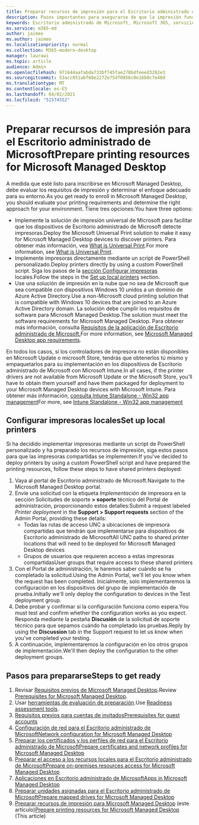 ```yaml
---
title: Preparar recursos de impresión para el Escritorio administrado de Microsoft
description: Pasos importantes para asegurarse de que la impresión funciona sin problemas
keywords: Escritorio administrado de Microsoft, Microsoft 365, servicio, documentación
ms.service: m365-md
author: jaimeo
ms.author: jaimeo
ms.localizationpriority: normal
ms.collection: M365-modern-desktop
manager: laurawi
ms.topic: article
audience: Admin
ms.openlocfilehash: 971644aafabda733bf745fae278bdfeeed3282e3
ms.sourcegitcommit: 53acc851abf68e2272e75df0856c0e16b0c7e48d
ms.translationtype: MT
ms.contentlocale: es-ES
ms.lasthandoff: 04/02/2021
ms.locfileid: "51574552"
---
```

# <a name="prepare-printing-resources-for-microsoft-managed-desktop"></a><span data-ttu-id="7d492-104">Preparar recursos de impresión para el Escritorio administrado de Microsoft</span><span class="sxs-lookup"><span data-stu-id="7d492-104">Prepare printing resources for Microsoft Managed Desktop</span></span>

<span data-ttu-id="7d492-105">A medida que esté listo para inscribirse en Microsoft Managed Desktop, debe evaluar los requisitos de impresión y determinar el enfoque adecuado para su entorno.</span><span class="sxs-lookup"><span data-stu-id="7d492-105">As you get ready to enroll in Microsoft Managed Desktop, you should evaluate your printing requirements and determine the right approach for your environment.</span></span> <span data-ttu-id="7d492-106">Tiene tres opciones:</span><span class="sxs-lookup"><span data-stu-id="7d492-106">You have three options:</span></span>
 
- <span data-ttu-id="7d492-107">Implemente la solución de impresión universal de Microsoft para facilitar que los dispositivos de Escritorio administrado de Microsoft detecte impresoras.</span><span class="sxs-lookup"><span data-stu-id="7d492-107">Deploy the Microsoft Universal Print solution to make it easy for Microsoft Managed Desktop devices to discover printers.</span></span> <span data-ttu-id="7d492-108">Para obtener más información, vea [What is Universal Print](/universal-print/fundamentals/universal-print-whatis).</span><span class="sxs-lookup"><span data-stu-id="7d492-108">For more information, see [What is Universal Print](/universal-print/fundamentals/universal-print-whatis).</span></span>
- <span data-ttu-id="7d492-109">Implemente impresoras directamente mediante un script de PowerShell personalizado.</span><span class="sxs-lookup"><span data-stu-id="7d492-109">Deploy printers directly by using a custom PowerShell script.</span></span> <span data-ttu-id="7d492-110">Siga los pasos de la [sección Configurar impresoras](#set-up-local-printers) locales.</span><span class="sxs-lookup"><span data-stu-id="7d492-110">Follow the steps in the [Set up local printers](#set-up-local-printers) section.</span></span>
- <span data-ttu-id="7d492-111">Use una solución de impresión en la nube que no sea de Microsoft que sea compatible con dispositivos Windows 10 unidos a un dominio de Azure Active Directory.</span><span class="sxs-lookup"><span data-stu-id="7d492-111">Use a non-Microsoft cloud printing solution that is compatible with Windows 10 devices that are joined to an Azure Active Directory domain.</span></span> <span data-ttu-id="7d492-112">La solución debe cumplir los requisitos de software para Microsoft Managed Desktop.</span><span class="sxs-lookup"><span data-stu-id="7d492-112">The solution must meet the software requirements for Microsoft Managed Desktop.</span></span> <span data-ttu-id="7d492-113">Para obtener más información, consulta [Requisitos de la aplicación de Escritorio administrado de Microsoft.](../service-description/mmd-app-requirements.md)</span><span class="sxs-lookup"><span data-stu-id="7d492-113">For more information, see [Microsoft Managed Desktop app requirements](../service-description/mmd-app-requirements.md).</span></span>
 
<span data-ttu-id="7d492-114">En todos los casos, si los controladores de impresora no están disponibles en Microsoft Update o microsoft Store, tendrás que obtenerlos tú mismo y empaquetarlos para su implementación en los dispositivos de Escritorio administrado de Microsoft con Microsoft Intune.</span><span class="sxs-lookup"><span data-stu-id="7d492-114">In all cases, if the printer drivers are not available from Microsoft Update or the Microsoft Store, you'll have to obtain them yourself and have them packaged for deployment to your Microsoft Managed Desktop devices with Microsoft Intune.</span></span> <span data-ttu-id="7d492-115">Para obtener más información, [consulta Intune Standalone - Win32 app management](/mem/intune/apps/apps-win32-app-management)</span><span class="sxs-lookup"><span data-stu-id="7d492-115">For more, see [Intune Standalone - Win32 app management](/mem/intune/apps/apps-win32-app-management)</span></span>

## <a name="set-up-local-printers"></a><span data-ttu-id="7d492-116">Configurar impresoras locales</span><span class="sxs-lookup"><span data-stu-id="7d492-116">Set up local printers</span></span>

<span data-ttu-id="7d492-117">Si ha decidido implementar impresoras mediante un script de PowerShell personalizado y ha preparado los recursos de impresión, siga estos pasos para que las impresoras compartidas se implementen:</span><span class="sxs-lookup"><span data-stu-id="7d492-117">If you've decided to deploy printers by using a custom PowerShell script and have prepared the printing resources, follow these steps to have shared printers deployed:</span></span>

1.  <span data-ttu-id="7d492-118">Vaya al portal de Escritorio administrado de Microsoft.</span><span class="sxs-lookup"><span data-stu-id="7d492-118">Navigate to the Microsoft Managed Desktop portal.</span></span>
2.  <span data-ttu-id="7d492-119">Envíe una solicitud con la etiqueta *Implementación* de impresora en la sección Solicitudes de soporte **> soporte** técnico del Portal de administración, proporcionando estos detalles:</span><span class="sxs-lookup"><span data-stu-id="7d492-119">Submit a request labeled *Printer deployment* in the **Support > Support requests** section of the Admin Portal, providing these details:</span></span>
    - <span data-ttu-id="7d492-120">Todas las rutas de acceso UNC a ubicaciones de impresora compartidas que tendrán que implementarse para dispositivos de Escritorio administrado de Microsoft</span><span class="sxs-lookup"><span data-stu-id="7d492-120">All UNC paths to shared printer locations that will need to be deployed for Microsoft Managed Desktop devices</span></span>
    - <span data-ttu-id="7d492-121">Grupos de usuarios que requieren acceso a estas impresoras compartidas</span><span class="sxs-lookup"><span data-stu-id="7d492-121">User groups that require access to these shared printers</span></span>
3.  <span data-ttu-id="7d492-122">Con el Portal de administración, le haremos saber cuándo se ha completado la solicitud.</span><span class="sxs-lookup"><span data-stu-id="7d492-122">Using the Admin Portal, we'll let you know when the request has been completed.</span></span> <span data-ttu-id="7d492-123">Inicialmente, solo implementaremos la configuración en los dispositivos del grupo de implementación de prueba.</span><span class="sxs-lookup"><span data-stu-id="7d492-123">Initially we'll only deploy the configuration to devices in the Test deployment group.</span></span>
4.  <span data-ttu-id="7d492-124">Debe probar y confirmar si la configuración funciona como espera.</span><span class="sxs-lookup"><span data-stu-id="7d492-124">You must test and confirm whether the configuration works as you expect.</span></span> <span data-ttu-id="7d492-125">Responda mediante la pestaña **Discusión** de la solicitud de soporte técnico para que sepamos cuándo ha completado las pruebas.</span><span class="sxs-lookup"><span data-stu-id="7d492-125">Reply by using the **Discussion** tab in the Support request to let us know when you've completed your testing.</span></span>
5.  <span data-ttu-id="7d492-126">A continuación, implementaremos la configuración en los otros grupos de implementación.</span><span class="sxs-lookup"><span data-stu-id="7d492-126">We'll then deploy the configuration to the other deployment groups.</span></span>

## <a name="steps-to-get-ready"></a><span data-ttu-id="7d492-127">Pasos para prepararse</span><span class="sxs-lookup"><span data-stu-id="7d492-127">Steps to get ready</span></span>

1. <span data-ttu-id="7d492-128">Revisar [Requisitos previos de Microsoft Managed Desktop](prerequisites.md).</span><span class="sxs-lookup"><span data-stu-id="7d492-128">Review [Prerequisites for Microsoft Managed Desktop](prerequisites.md).</span></span>
2. <span data-ttu-id="7d492-129">Usar [herramientas de evaluación de preparación](readiness-assessment-tool.md).</span><span class="sxs-lookup"><span data-stu-id="7d492-129">Use [Readiness assessment tools](readiness-assessment-tool.md).</span></span>
3. [<span data-ttu-id="7d492-130">Requisitos previos para cuentas de invitados</span><span class="sxs-lookup"><span data-stu-id="7d492-130">Prerequisites for guest accounts</span></span>](guest-accounts.md)
4. [<span data-ttu-id="7d492-131">Configuración de red para el Escritorio administrado de Microsoft</span><span class="sxs-lookup"><span data-stu-id="7d492-131">Network configuration for Microsoft Managed Desktop</span></span>](network.md)
5. [<span data-ttu-id="7d492-132">Preparar los certificados y los perfiles de red para el Escritorio administrado de Microsoft</span><span class="sxs-lookup"><span data-stu-id="7d492-132">Prepare certificates and network profiles for Microsoft Managed Desktop</span></span>](certs-wifi-lan.md)
6. [<span data-ttu-id="7d492-133">Preparar el acceso a los recursos locales para el Escritorio administrado de Microsoft</span><span class="sxs-lookup"><span data-stu-id="7d492-133">Prepare on-premises resources access for Microsoft Managed Desktop</span></span>](authentication.md)
7. [<span data-ttu-id="7d492-134">Aplicaciones en Escritorio administrado de Microsoft</span><span class="sxs-lookup"><span data-stu-id="7d492-134">Apps in Microsoft Managed Desktop</span></span>](apps.md)
8. [<span data-ttu-id="7d492-135">Preparar unidades asignadas para el Escritorio administrado de Microsoft</span><span class="sxs-lookup"><span data-stu-id="7d492-135">Prepare mapped drives for Microsoft Managed Desktop</span></span>](mapped-drives.md)
9. <span data-ttu-id="7d492-136">[Preparar recursos de impresión para Microsoft Managed Desktop](printing.md) (este artículo)</span><span class="sxs-lookup"><span data-stu-id="7d492-136">[Prepare printing resources for Microsoft Managed Desktop](printing.md) (This article)</span></span>
